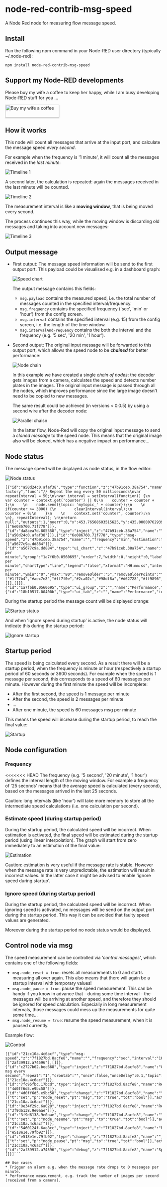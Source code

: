# node-red-contrib-msg-speed
A Node Red node for measuring flow message speed.

## Install
Run the following npm command in your Node-RED user directory (typically ~/.node-red):
```
npm install node-red-contrib-msg-speed
```

## Support my Node-RED developments

Please buy my wife a coffee to keep her happy, while I am busy developing Node-RED stuff for you ...

<a href="https://www.buymeacoffee.com/bartbutenaers" target="_blank"><img src="https://www.buymeacoffee.com/assets/img/custom_images/orange_img.png" alt="Buy my wife a coffee" style="height: 41px !important;width: 174px !important;box-shadow: 0px 3px 2px 0px rgba(190, 190, 190, 0.5) !important;-webkit-box-shadow: 0px 3px 2px 0px rgba(190, 190, 190, 0.5) !important;" ></a>

## How it works
This node will count all messages that arrive at the input port, and calculate the message speed *every second*.  

For example when the frequency is '1 minute', it will count all the messages received in the *last minute*: 

![Timeline 1](https://raw.githubusercontent.com/bartbutenaers/node-red-contrib-msg-speed/master/images/speed1.png)

A second later, the calculation is repeated: again the messages received in the last minute will be counted.

![Timeline 2](https://raw.githubusercontent.com/bartbutenaers/node-red-contrib-msg-speed/master/images/speed2.png)

The measurement interval is like a **moving window**, that is being moved every second.

The process continues this way, while the moving window is discarding old messages and taking into account new messages:

![Timeline 3](https://raw.githubusercontent.com/bartbutenaers/node-red-contrib-msg-speed/master/images/speed3.png)

## Output message
+ First output: The message speed information will be send to the first output port.  This payload could be visualised e.g. in a dashboard graph:

    ![Speed chart](https://raw.githubusercontent.com/bartbutenaers/node-red-contrib-msg-speed/master/images/speed_chart.png)

   The output message contains this fields:
   + `msg.payload` contains the measured speed, i.e. the total number of messages counted in the specified interval/frequency.
   + `msg.frequency` contains the specified frequency ('sec', 'min' or 'hour') from the config screen.
   + `msg.interval` contains the specified interval (e.g. 15) from the config screen, i.e. the length of the time window.
   + `msg.intervalAndFrequency` contains the both the interval and the frequency (e.g. '5 sec', '20 min', '1 hour').
   
+ Second output: The original input message will be forwarded to this output port, which allows the speed node to be ***chained*** for better performance:

    ![Node chain](https://raw.githubusercontent.com/bartbutenaers/node-red-contrib-msg-speed/master/images/speed_chain.png)
    
    In this example we have created a single *chain of nodes*: the decoder gets images from a camera, calculates the speed and detects number plates in the images.  The original input message is passed through all the nodes, which improves performance since the large image doesn't need to be copied to new messages.
    
    The same result could be achieved (in versions < 0.0.5) by using a second wire after the decoder node:
    
    ![Parallel chaisn](https://raw.githubusercontent.com/bartbutenaers/node-red-contrib-msg-speed/master/images/speed_parallel.png)
    
    In the latter flow, Node-Red will copy the original input message to send a *cloned message* to the speed node.  This means that the original image also will be cloned, which has a negative impact on performance...
## Node status
The message speed will be displayed as node status, in the flow editor:

![Node status](https://raw.githubusercontent.com/bartbutenaers/node-red-contrib-msg-speed/master/images/speed4.png)

```
[{"id":"a50d24c0.afaf38","type":"function","z":"47b91ceb.38a754","name":"Msg factory","func":"// Repeat the msg every 50 milliseconds\nvar repeatInterval = 50;\n\nvar interval = setInterval(function() {\n    var counter = context.get('counter') || 0;\n    counter = counter + 1;\n    \n    node.send({topic: 'mytopic_' + counter});\n    \n    if(counter >= 3000) {\n        clearInterval(interval);\n        counter = 0;\n    }\n    \n    context.set('counter', counter);\n    \n}, repeatInterval); \n\nreturn null;","outputs":1,"noerr":0,"x":453.76568603515625,"y":435.00000762939453,"wires":[["6e086760.71f778"]]},{"id":"da8aea7d.805558","type":"inject","z":"47b91ceb.38a754","name":"","topic":"","payload":"Start","payloadType":"str","repeat":"","crontab":"","once":false,"x":277.7657165527344,"y":435.00000762939453,"wires":[["a50d24c0.afaf38"]]},{"id":"6e086760.71f778","type":"msg-speed","z":"47b91ceb.38a754","name":"","frequency":"min","estimation":false,"ignore":false,"x":650.765625,"y":434.75,"wires":[["a5677c9a.dd884"]]},{"id":"a5677c9a.dd884","type":"ui_chart","z":"47b91ceb.38a754","name":"Messages per minute","group":"1a7f6b0.0560695","order":7,"width":0,"height":0,"label":"Messages per minute","chartType":"line","legend":"false","xformat":"HH:mm:ss","interpolate":"linear","nodata":"Messages per minute","ymin":"0","ymax":"80","removeOlder":"5","removeOlderPoints":"","removeOlderUnit":"60","cutout":0,"colors":["#1f77b4","#aec7e8","#ff7f0e","#2ca02c","#98df8a","#d62728","#ff9896","#9467bd","#c5b0d5"],"x":868.5312423706055,"y":434.5429382324219,"wires":[[],[]]},{"id":"1a7f6b0.0560695","type":"ui_group","z":"","name":"Performance","tab":"18b10517.00400b","disp":true,"width":"6"},{"id":"18b10517.00400b","type":"ui_tab","z":"","name":"Performance","icon":"show_chart"}]
```

During the startup period the message count will be displayed orange:

![Startup status](https://raw.githubusercontent.com/bartbutenaers/node-red-contrib-msg-speed/master/images/startup_status.png)

And when 'ignore speed during startup' is active, the node status will indicate this during the startup period:

![Ignore startup](https://raw.githubusercontent.com/bartbutenaers/node-red-contrib-msg-speed/master/images/startup_ignored.png)

## Startup period
The speed is being calculated every second.  As a result there will be a startup period, when the frequency is minute or hour (respectively a startup period of 60 seconds or 3600 seconds).
For example when the speed is 1 message per second, this corresponds to a speed of 60 messages per minute.  However during the first minute the speed will be incomplete:
+ After the first second, the speed is 1 message per minute
+ After the second, the speed is 2 messages per minute
+ ...
+ After one minute, the speed is 60 messages msg per minute

This means the speed will increase during the startup period, to reach the final value:

![Startup](https://raw.githubusercontent.com/bartbutenaers/node-red-contrib-msg-speed/master/images/Startup.png)

## Node configuration

### Frequency
<<<<<<< HEAD
The frequency (e.g. '5 second', '20 minute', '1 hour') defines the interval length of the moving window.
For example a frequency of '25 seconds' means that the average speed is calculated (every second), based on the messages arrived in the last 25 seconds.

Caution: long intervals (like 'hour') will take more memory to store all the intermediate speed calculations (i.e. one calculation per second).

### Estimate speed (during startup period)
During the startup period, the calculated speed will be incorrect.  When estimation is activated, the final speed will be estimated during the startup period (using linear interpolation).  The graph will start from zero immediately to an estimation of the final value:

![Estimation](https://raw.githubusercontent.com/bartbutenaers/node-red-contrib-msg-speed/master/images/estimation.png)

Caution: estimation is very useful if the message rate is stable.  However when the message rate is very unpredictable, the estimation will result in incorrect values.  In the latter case it might be advised to enable 'ignore speed during startup'.

### Ignore speed (during startup period)
During the startup period, the calculated speed will be incorrect.  When ignoring speed is activated, no messages will be send on the output port during the startup period.  This way it can be avoided that faulty speed values are generated.

Moreover during the startup period no node status would be displayed.

## Control node via msg
The speed measurement can be controlled via *'control messages'*, which contains one of the following fields:
+ ```msg.node_reset = true```: resets all measurements to 0 and starts measuring all over again.  This also means that there will again be a startup interval with temporary values!
+ ```msg.node_pause = true```: pause the speed measurement.  This can be handy if you know in advance that - during some time interval - the messages will be arriving at another speed, and therefore they should be ignored for speed calculation.  Especially in long measurement intervals, those messages could mess up the measurements for quite some time...
+ ```msg.node_resume = true```: resume the speed measurement, when it is paused currently.

Example flow:

![Control](https://raw.githubusercontent.com/bartbutenaers/node-red-contrib-msg-speed/msg-control/images/speed_control.png)

```
[{"id":"21cc10a.4c6acf","type":"msg-speed","z":"7f1827bd.8acfe8","name":"","frequency":"sec","interval":"10","estimation":false,"ignore":false,"pauseAtStartup":true,"x":750,"y":1000,"wires":[["2af39912.a74596"],[]]},{"id":"c2727b62.bec668","type":"inject","z":"7f1827bd.8acfe8","name":"Generate msg every second","repeat":"1","crontab":"","once":false,"onceDelay":0.1,"topic":"","payload":"","payloadType":"date","x":350,"y":1000,"wires":[["21cc10a.4c6acf"]]},{"id":"7fc95fbc.17bcd","type":"inject","z":"7f1827bd.8acfe8","name":"Reset","repeat":"","crontab":"","once":false,"onceDelay":0.1,"topic":"","payload":"","payloadType":"date","x":270,"y":1040,"wires":[["4d0ff6d5.e9bc58"]]},{"id":"4d0ff6d5.e9bc58","type":"change","z":"7f1827bd.8acfe8","name":"","rules":[{"t":"set","p":"node_reset","pt":"msg","to":"true","tot":"bool"}],"action":"","property":"","from":"","to":"","reg":false,"x":470,"y":1040,"wires":[["21cc10a.4c6acf"]]},{"id":"8e34f29c.6a028","type":"inject","z":"7f1827bd.8acfe8","name":"Resume","repeat":"","crontab":"","once":false,"onceDelay":0.1,"topic":"","payload":"","payloadType":"date","x":280,"y":1080,"wires":[["3f9d6138.9e0aae"]]},{"id":"3f9d6138.9e0aae","type":"change","z":"7f1827bd.8acfe8","name":"","rules":[{"t":"set","p":"node_resume","pt":"msg","to":"true","tot":"bool"}],"action":"","property":"","from":"","to":"","reg":false,"x":480,"y":1080,"wires":[["21cc10a.4c6acf"]]},{"id":"5460124f.6ae8cc","type":"inject","z":"7f1827bd.8acfe8","name":"Pause","repeat":"","crontab":"","once":false,"onceDelay":0.1,"topic":"","payload":"","payloadType":"date","x":270,"y":1120,"wires":[["e518e1e.79fb92"]]},{"id":"e518e1e.79fb92","type":"change","z":"7f1827bd.8acfe8","name":"","rules":[{"t":"set","p":"node_pause","pt":"msg","to":"true","tot":"bool"}],"action":"","property":"","from":"","to":"","reg":false,"x":480,"y":1120,"wires":[["21cc10a.4c6acf"]]},{"id":"2af39912.a74596","type":"debug","z":"7f1827bd.8acfe8","name":"Speed","active":true,"tosidebar":true,"console":false,"tostatus":false,"complete":"payload","targetType":"msg","statusVal":"","statusType":"auto","x":930,"y":1000,"wires":[]}]```

## Use cases
* Trigger an alarm e.g. when the message rate drops to 0 messages per minute.
* Performance measurement, e.g. track the number of images per second (received from a camera).
